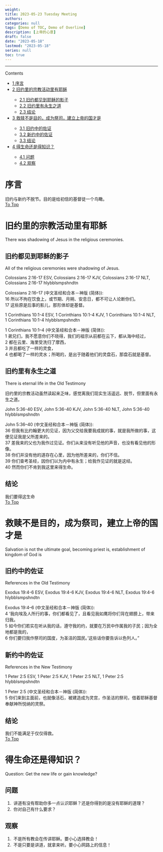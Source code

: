 ```yaml
---
weight: 
title: 2023-05-23 Tuesday Meeting
authors:
categories: null
tags: [Demo of TOC, Demo of Overline]
description: [上帝的心意]
draft: false
date: "2023-05-18"
lastmod: "2023-05-18"
series: null
toc: true
---
```





<!--more-->
---

<div id="toc_container">
<p class="toc_title">Contents</p>
<ul class="toc_list">
  <li><a href="#First_Point_Header">1 序言</a></li>
<li><a href="#Second_Point_Header">2 旧约里的宗教活动里有耶稣</a></li>
  <ul>
    <li><a href="#Second_Sub_Point_1">2.1 旧约都见到耶稣的影子</a></li>
    <li><a href="#Second_Sub_Point_2">2.2 旧约里有永生之道</a></li>
    <li><a href="#Second_Sub_Point_3">2.3 结论</a></li>
  </ul>
<li><a href="#Third_Point_Header">3 救赎不是目的，成为祭司，建立上帝的国才是</a></li>
  <ul>
    <li><a href="#Third_Sub_Point_1">3.1 旧约中的佐证</a></li>
    <li><a href="#Third_Sub_Point_2">3.2 新约中的佐证</a></li>
    <li><a href="#Third_Sub_Point_3">3.3 结论</a></li>
  </ul>
<li><a href="#Fourth_Point_Header">4 得生命还是得知识？</a></li>
  <ul>
    <li><a href="#Fourth_Sub_Point_1">4.1 问题</a></li>
    <li><a href="#Fourth_Sub_Point_2">4.2 观察</a></li>
  </ul>
</ul>
</div>


<h1 id="First_Point_Header", class = "overline">序言</h1>
旧约与新约不脱节。目的是给初信的基督徒一个鸟瞰。
<br>



<div class="scroll-container">
    <a href="#top">To Top</a>
</div>



<h1 id="Second_Point_Header",  class = "overline">旧约里的宗教活动里有耶稣</h1>
There was shadowing of Jesus in the religious ceremonies.

<h2 id="Second_Sub_Point_1">旧约都见到耶稣的影子</h2>  
All of the religious ceremonies were shadowing of Jesus.

Colossians 2:16-17 ESV, Colossians 2:16-17 KJV, Colossians 2:16-17 NLT, Colossians 2:16-17 hlybblsmpshndtn

Colossians 2:16–17 (中文圣经和合本－神版 (简体)): 
<br>16 所以不拘在饮食上，或节期、月朔、安息日，都不可让人论断你们。 
<br>17 这些原是后事的影儿，那形体却是基督。

1 Corinthians 10:1-4 ESV, 1 Corinthians 10:1-4 KJV, 1 Corinthians 10:1-4 NLT, 1 Corinthians 10:1-4 hlybblsmpshndtn

1 Corinthians 10:1–4 (中文圣经和合本－神版 (简体)): 
<br>1 弟兄们，我不愿意你们不晓得，我们的祖宗从前都在云下，都从海中经过， 
<br>2 都在云里、海里受洗归了摩西， 
<br>3 并且都吃了一样的灵食， 
<br>4 也都喝了一样的灵水；所喝的，是出于随着他们的灵盘石，那盘石就是基督。

<h2 id="Second_Sub_Point_2">旧约里有永生之道</h2> 
There is eternal life in the Old Testimony

旧约里的宗教活动虽然读起来乏味，感觉离我们现实生活遥远、脱节，但里面有永生之道。  

John 5:36-40 ESV, John 5:36-40 KJV, John 5:36-40 NLT, John 5:36-40 hlybblsmpshndtn

John 5:36–40 (中文圣经和合本－神版 (简体)): 
<br>36 但我有比约翰更大的见证，因为父交给我要我成就的事，就是我所做的事，这便见证我是父所差来的。 
<br>37 差我来的父也为我作过见证。你们从来没有听见他的声音，也没有看见他的形像。 
<br>38 你们并没有他的道存在心里，因为他所差来的，你们不信。 
<br>39 你们查考圣经，因你们以为内中有永生；给我作见证的就是这经。 
<br>40 然而你们不肯到我这里来得生命。

<h2 id="Second_Sub_Point_3">结论</h2>
我们要得这生命
<br>



<div class="scroll-container">
    <a href="#top">To Top</a>
</div>



<h1 id="Third_Point_Header",  class = "overline">救赎不是目的，成为祭司，建立上帝的国才是</h1>
Salvation is not the ultimate goal, becoming priest is, establishment of kingdom of God is

<h2 id="Third_Sub_Point_1">旧约中的佐证</h2>
References in the Old Testimony

Exodus 19:4-6 ESV, Exodus 19:4-6 KJV, Exodus 19:4-6 NLT, Exodus 19:4-6 hlybblsmpshndtn

Exodus 19:4–6 (中文圣经和合本－神版 (简体)): 
<br>4 ‘我向埃及人所行的事，你们都看见了，且看见我如鹰将你们背在翅膀上，带来归我。 
<br>5 如今你们若实在听从我的话，遵守我的约，就要在万民中作属我的子民；因为全地都是我的， 
<br>6 你们要归我作祭司的国度，为圣洁的国民。’这些话你要告诉以色列人。”

<h2 id="Third_Sub_Point_2">新约中的佐证</h2>
References in the New Testimony  

1 Peter 2:5 ESV, 1 Peter 2:5 KJV, 1 Peter 2:5 NLT, 1 Peter 2:5 hlybblsmpshndtn

1 Peter 2:5 (中文圣经和合本－神版 (简体)): 
<br>5 你们来到主面前，也就像活石，被建造成为灵宫，作圣洁的祭司，借着耶稣基督奉献神所悦纳的灵祭。

<h2 id="Third_Sub_Point_3">结论</h2>
我们不能满足于仅仅得救。
<br>



<div class="scroll-container">
    <a href="#top">To Top</a>
</div>



<h1 id="Fourth_Point_Header",  class = "overline">得生命还是得知识？</h1>
Question: Get the new life or gain knowledge?

<h2 id="Fourth_Sub_Point_1">问题</h2> 
<ol>
<li>&nbsp;讲道有没有帮助你多一点认识耶稣？还是你得到的是没有耶稣的道理？</li>
<li>&nbsp;你对自己有什么要求？</li>
</ol>

<h2 id="Fourth_Sub_Point_2">观察</h2> 
<ol>
<li>&nbsp;不是所有教会在传讲耶稣。要小心选择教会！</li>
<li>&nbsp;不是只要是讲道，就拿来听。要小心网路上的信息！</li>
</ol>
